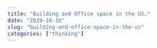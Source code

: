 ```yaml
---
title: "Building and Office space in the US."
date: "2019-10-10"
slug: "building-and-office-space-in-the-us"
categories: ["thinking"]
---
```



